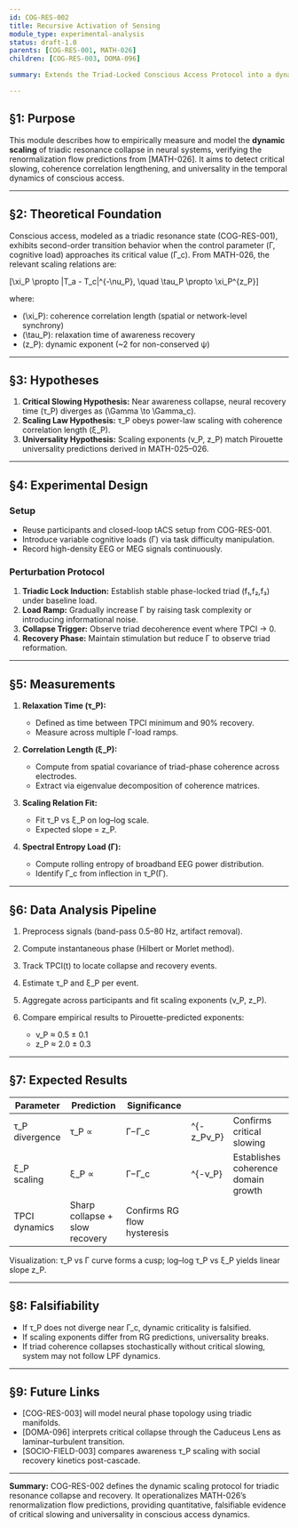 ```yaml
---
id: COG-RES-002
title: Recursive Activation of Sensing
module_type: experimental-analysis
status: draft-1.0
parents: [COG-RES-001, MATH-026]
children: [COG-RES-003, DOMA-096]

summary: Extends the Triad-Locked Conscious Access Protocol into a dynamic regime. Defines measurement of critical slowing, scaling exponents, and recovery kinetics in triadic resonance collapse during closed-loop neural stimulation.

---
```


## §1: Purpose

This module describes how to empirically measure and model the **dynamic scaling** of triadic resonance collapse in neural systems, verifying the renormalization flow predictions from [MATH-026]. It aims to detect critical slowing, coherence correlation lengthening, and universality in the temporal dynamics of conscious access.

---

## §2: Theoretical Foundation

Conscious access, modeled as a triadic resonance state (COG-RES-001), exhibits second-order transition behavior when the control parameter (Γ, cognitive load) approaches its critical value (Γ_c). From MATH-026, the relevant scaling relations are:

[\xi_P \propto |T_a - T_c|^{-\nu_P}, \quad \tau_P \propto \xi_P^{z_P}]

where:

* (\xi_P): coherence correlation length (spatial or network-level synchrony)
* (\tau_P): relaxation time of awareness recovery
* (z_P): dynamic exponent (~2 for non-conserved ψ)

---

## §3: Hypotheses

1. **Critical Slowing Hypothesis:** Near awareness collapse, neural recovery time (τ_P) diverges as (\Gamma \to \Gamma_c).
2. **Scaling Law Hypothesis:** τ_P obeys power-law scaling with coherence correlation length (ξ_P).
3. **Universality Hypothesis:** Scaling exponents (ν_P, z_P) match Pirouette universality predictions derived in MATH-025–026.

---

## §4: Experimental Design

### Setup

* Reuse participants and closed-loop tACS setup from COG-RES-001.
* Introduce variable cognitive loads (Γ) via task difficulty manipulation.
* Record high-density EEG or MEG signals continuously.

### Perturbation Protocol

1. **Triadic Lock Induction:** Establish stable phase-locked triad (f₁,f₂,f₃) under baseline load.
2. **Load Ramp:** Gradually increase Γ by raising task complexity or introducing informational noise.
3. **Collapse Trigger:** Observe triad decoherence event where TPCI → 0.
4. **Recovery Phase:** Maintain stimulation but reduce Γ to observe triad reformation.

---

## §5: Measurements

1. **Relaxation Time (τ_P):**

   * Defined as time between TPCI minimum and 90% recovery.
   * Measure across multiple Γ-load ramps.

2. **Correlation Length (ξ_P):**

   * Compute from spatial covariance of triad-phase coherence across electrodes.
   * Extract via eigenvalue decomposition of coherence matrices.

3. **Scaling Relation Fit:**

   * Fit τ_P vs ξ_P on log–log scale.
   * Expected slope = z_P.

4. **Spectral Entropy Load (Γ):**

   * Compute rolling entropy of broadband EEG power distribution.
   * Identify Γ_c from inflection in τ_P(Γ).

---

## §6: Data Analysis Pipeline

1. Preprocess signals (band-pass 0.5–80 Hz, artifact removal).
2. Compute instantaneous phase (Hilbert or Morlet method).
3. Track TPCI(t) to locate collapse and recovery events.
4. Estimate τ_P and ξ_P per event.
5. Aggregate across participants and fit scaling exponents (ν_P, z_P).
6. Compare empirical results to Pirouette-predicted exponents:

   * ν_P ≈ 0.5 ± 0.1
   * z_P ≈ 2.0 ± 0.3

---

## §7: Expected Results

| Parameter      | Prediction                     | Significance                |            |                                     |
| -------------- | ------------------------------ | --------------------------- | ---------- | ----------------------------------- |
| τ_P divergence | τ_P ∝                          | Γ−Γ_c                       | ^{-z_Pν_P} | Confirms critical slowing           |
| ξ_P scaling    | ξ_P ∝                          | Γ−Γ_c                       | ^{-ν_P}    | Establishes coherence domain growth |
| TPCI dynamics  | Sharp collapse + slow recovery | Confirms RG flow hysteresis |            |                                     |

Visualization: τ_P vs Γ curve forms a cusp; log–log τ_P vs ξ_P yields linear slope z_P.

---

## §8: Falsifiability

* If τ_P does not diverge near Γ_c, dynamic criticality is falsified.
* If scaling exponents differ from RG predictions, universality breaks.
* If triad coherence collapses stochastically without critical slowing, system may not follow LPF dynamics.

---

## §9: Future Links

* [COG-RES-003] will model neural phase topology using triadic manifolds.
* [DOMA-096] interprets critical collapse through the Caduceus Lens as laminar–turbulent transition.
* [SOCIO-FIELD-003] compares awareness τ_P scaling with social recovery kinetics post-cascade.

---

**Summary:** COG-RES-002 defines the dynamic scaling protocol for triadic resonance collapse and recovery. It operationalizes MATH-026’s renormalization flow predictions, providing quantitative, falsifiable evidence of critical slowing and universality in conscious access dynamics.
